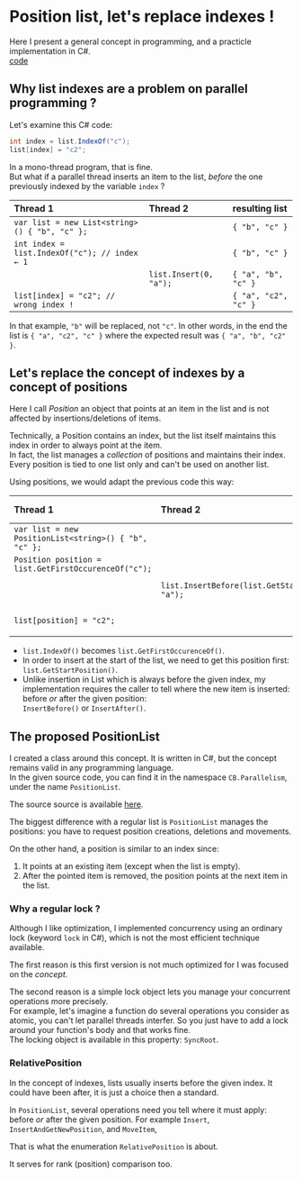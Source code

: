 ﻿# Position list, let's replace indexes !

Here I present a general concept in programming, and a practicle implementation in C#.  
[code](https://github.com/ChrisBertrandDotNet/CB-Helpers/blob/master/Source/CB.Parallelism/CB.Parallelism.PositionList.cs)

## Why list __indexes__ are a problem on parallel programming ?

Let's examine this C# code:

````C#
int index = list.IndexOf("c");
list[index] = "c2";
````

In a mono-thread program, that is fine.  
But what if a parallel thread inserts an item to the list, _before_ the one previously indexed by the variable ``index`` ?

|  Thread 1  |  Thread 2  | resulting list |
| :-------- | :--------- | :--------- |
| ``var list = new List<string>() { "b", "c" };`` | | ``{ "b", "c" }`` |
| ``int index = list.IndexOf("c"); // index ← 1`` | | ``{ "b", "c" }`` |
| | ``list.Insert(0, "a");`` | ``{ "a", "b", "c" }`` |
| ``list[index] = "c2"; // wrong index !`` | | ``{ "a", "c2", "c" }`` |

In that example, ``"b"`` will be replaced, not ``"c"``. In other words, in the end the list is ``{ "a", "c2", "c" }`` where the expected result was ``{ "a", "b", "c2" }``.

## Let's replace the concept of indexes by a concept of positions

Here I call _Position_ an object that points at an item in the list and is not affected by insertions/deletions of items.

Technically, a Position contains an index, but the list itself maintains this index in order to always point at the item.  
In fact, the list manages a _collection_ of positions and maintains their index.  
Every position is tied to one list only and can't be used on another list.

Using positions, we would adapt the previous code this way:

|  Thread 1  |  Thread 2  | resulting list |
| :-------- | :--------- | :--------- |
| ``var list = new PositionList<string>() { "b", "c" };`` | | ``{ "b", "c" }`` |
| ``Position position = list.GetFirstOccurenceOf("c");`` | | ``{ "b", "c" }`` |
| | ``list.InsertBefore(list.GetStartPosition(), "a");`` | ``{ "a", "b", "c" }`` |
| ``list[position] = "c2";`` | | ``{ "a", "b", "c2" }`` |

- ``list.IndexOf()`` becomes ``list.GetFirstOccurenceOf()``.
- In order to insert at the start of the list, we need to get this position first:  
``list.GetStartPosition()``.
- Unlike insertion in List which is always before the given index, my implementation requires the caller to tell where the new item is inserted: before _or_ after the given position:  
``InsertBefore()`` or ``InsertAfter()``.

## The proposed PositionList

I created a class around this concept. It is written in C#, but the concept remains valid in any programming language.  
In the given source code, you can find it in the namespace ``CB.Parallelism``, under the name ``PositionList``.

The source source is available [here](https://github.com/ChrisBertrandDotNet/CB-Helpers/blob/master/Source/CB.Parallelism/CB.Parallelism.PositionList.cs).

The biggest difference with a regular list is ``PositionList`` manages the positions: you have to request position creations, deletions and movements.

On the other hand, a position is similar to an index since:
1. It points at an existing item (except when the list is empty).
1. After the pointed item is removed, the position points at the next item in the list.





### Why a regular lock ?

Although I like optimization, I implemented concurrency using an ordinary lock (keyword ``lock`` in C#), which is not the most efficient technique available.

The first reason is this first version is not much optimized for I was focused on the _concept_.

The second reason is a simple lock object lets you manage your concurrent operations more precisely.  
For example, let's imagine a function do several operations you consider as atomic, you can't let parallel threads interfer. So you just have to add a lock around your function's body and that works fine.  
The locking object is available in this property: ``SyncRoot``.

### RelativePosition

In the concept of indexes, lists usually inserts before the given index. It could have been after, it is just a choice then a standard.

In ``PositionList``, several operations need you tell where it must apply: before _or_ after the given position.
For example ``Insert``,  ``InsertAndGetNewPosition``, and ``MoveItem``, 

That is what the enumeration ``RelativePosition`` is about.

It serves for rank (position) comparison too.

